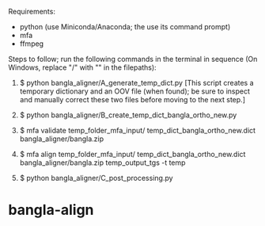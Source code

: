 Requirements: 
- python (use Miniconda/Anaconda; the use its command prompt)
- mfa
- ffmpeg

Steps to follow; run the following commands in the terminal in sequence (On Windows, replace "/" with "\" in the filepaths): 
 
1. $ python bangla_aligner/A_generate_temp_dict.py
[This script creates a temporary dictionary and an OOV file (when found); be sure to inspect and manually correct these two files before moving to the next step.]

2. $ python bangla_aligner/B_create_temp_dict_bangla_ortho_new.py

3. $ mfa validate temp_folder_mfa_input/ temp_dict_bangla_ortho_new.dict bangla_aligner/bangla.zip 

4. $ mfa align temp_folder_mfa_input/ temp_dict_bangla_ortho_new.dict bangla_aligner/bangla.zip temp_output_tgs -t temp

5. $ python bangla_aligner/C_post_processing.py

# bangla-align

